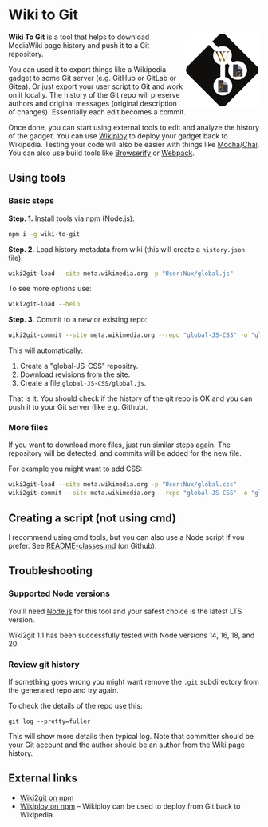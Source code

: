 Wiki to Git
==========================
<img align="right" width="150" height="150" src="https://raw.githubusercontent.com/Eccenux/wiki-to-git/main/assets/wiki-to-git-logo.svg">

**Wiki To Git** is a tool that helps to download MediaWiki page history and push it to a Git repository.

You can used it to export things like a Wikipedia gadget to some Git server (e.g. GitHub or GitLab or Gitea). Or just export your user script to Git and work on it locally. The history of the Git repo will preserve authors and original messages (original description of changes). Essentially each edit becomes a commit.

Once done, you can start using external tools to edit and analyze the history of the gadget. You can use [Wikiploy](https://github.com/Eccenux/Wikiploy) to deploy your gadget back to Wikipedia. Testing your code will also be easier with things like [Mocha](https://mochajs.org/#installation)/[Chai](https://www.chaijs.com/api/assert/). You can also use build tools like [Browserify](https://browserify.org/) or [Webpack](https://webpack.js.org/).

## Using tools

### Basic steps

**Step. 1.** Install tools via npm (Node.js):
```bash
npm i -g wiki-to-git
```

**Step. 2.** Load history metadata from wiki (this will create a `history.json` file):
```bash
wiki2git-load --site meta.wikimedia.org -p "User:Nux/global.js"
```

To see more options use:
```bash
wiki2git-load --help
```

**Step. 3.** Commit to a new or existing repo:
```bash
wiki2git-commit --site meta.wikimedia.org --repo "global-JS-CSS" -o "global.js"
```

This will automatically:
1. Create a "global-JS-CSS" repositry.
2. Download revisions from the site.
3. Create a file `global-JS-CSS/global.js`.

That is it. You should check if the history of the git repo is OK and you can push it to your Git server (like e.g. Github).

### More files

If you want to download more files, just run similar steps again. The repository will be detected, and commits will be added for the new file.

For example you might want to add CSS:
```bash
wiki2git-load --site meta.wikimedia.org -p "User:Nux/global.css"
wiki2git-commit --site meta.wikimedia.org --repo "global-JS-CSS" -o "global.css"
```

## Creating a script (not using cmd)

I recommend using cmd tools, but you can also use a Node script if you prefer.
See [README-classes.md](README-classes.md) (on Github).

## Troubleshooting

### Supported Node versions

You'll need [Node.js](https://nodejs.org/en) for this tool and your safest choice is the latest LTS version.

Wiki2git 1.1 has been successfully tested with Node versions 14, 16, 18, and 20.

### Review git history

If something goes wrong you might want remove the `.git` subdirectory 
from the generated repo and try again.

To check the details of the repo use this:
```
git log --pretty=fuller
```
This will show more details then typical log. Note that committer should be your Git account and the author should be an author from the Wiki page history.  

## External links
* [Wiki2git on npm](https://www.npmjs.com/package/wiki-to-git)
* [Wikiploy on npm](https://www.npmjs.com/package/wikiploy) – Wikiploy can be used to deploy from Git back to Wikipedia.
